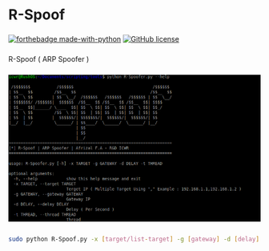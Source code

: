 # R-Spoof
###
[![forthebadge made-with-python](http://ForTheBadge.com/images/badges/made-with-python.svg)](https://www.python.org/) [![GitHub license](https://img.shields.io/github/license/Naereen/StrapDown.js.svg)](https://github.com/Naereen/StrapDown.js/blob/master/LICENSE)
###
R-Spoof ( ARP Spoofer )
###
![screenshot](https://raw.githubusercontent.com/ICWR-TEAM/R-Spoof/main/ss.png)
###
```bash
sudo python R-Spoof.py -x [target/list-target] -g [gateway] -d [delay] -t [thread]
```
###
